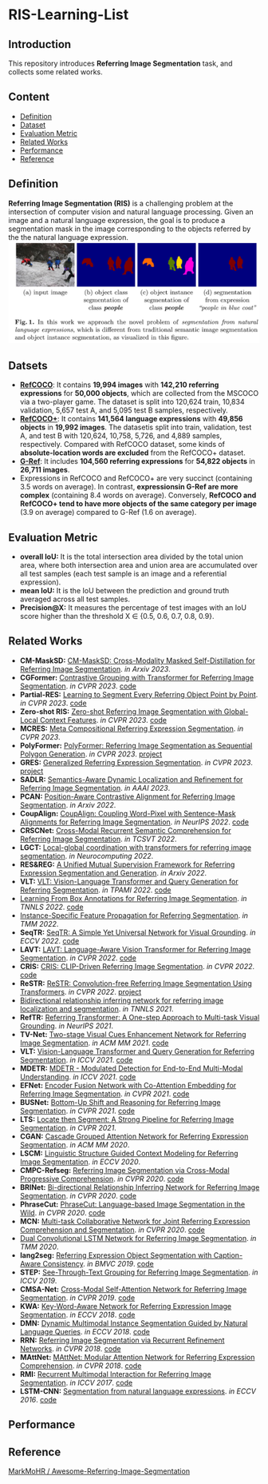 # **RIS-Learning-List**

## **Introduction**
This repository introduces **Referring Image Segmentation** task, and collects some related works.
## **Content**

- [Definition](#Definition)
- [Dataset](#Datsets)
- [Evaluation Metric](#Evaluation-Metric)
- [Related Works](#Related-Works)
- [Performance](#Performance)
- [Reference](#Reference)

## **Definition**

**Referring Image Segmentation (RIS)** is a challenging problem at the intersection of computer vision and natural language processing. Given an image and a natural language expression, the goal is to produce a segmentation mask in the image corresponding to the objects referred by the the natural language expression.
![](https://github.com/Huntersxsx/RIS-Learning-List/blob/main/img/definition.png)

## **Datsets**
- [**RefCOCO**](https://arxiv.org/pdf/1608.00272): It contains **19,994 images** with **142,210 referring expressions** for **50,000 objects**, which are collected from the MSCOCO via a two-player game. The dataset is split into 120,624 train, 10,834 validation, 5,657 test A, and 5,095 test B samples, respectively. 
- [**RefCOCO+**](https://arxiv.org/pdf/1608.00272): It contains **141,564 language expressions** with **49,856 objects** in **19,992 images**. The datasetis split into train, validation, test A, and test B with 120,624, 10,758, 5,726, and 4,889 samples, respectively. Compared with RefCOCO dataset, some kinds of **absolute-location words are excluded** from the RefCOCO+ dataset.
- [**G-Ref**](https://www.cv-foundation.org/openaccess/content_cvpr_2016/papers/Mao_Generation_and_Comprehension_CVPR_2016_paper.pdf): It includes **104,560 referring expressions** for **54,822 objects** in **26,711 images**. 
- Expressions in RefCOCO and RefCOCO+ are very succinct (containing 3.5 words on average). In contrast, **expressionsin G-Ref are more complex** (containing 8.4 words on average). Conversely, **RefCOCO and RefCOCO+ tend to have more objects of the same category per image** (3.9 on average) compared to G-Ref (1.6 on average). 

## **Evaluation Metric**
- **overall IoU:** It is the total intersection area divided by the total union area, where both intersection area and union area are accumulated over all test samples (each test sample is an image and a referential expression).
- **mean IoU:** It is the IoU between the prediction and ground truth averaged across all test samples.
- **Precision@X:** It measures the percentage of test images with an IoU score higher than the threshold X ∈ {0.5, 0.6, 0.7, 0.8, 0.9}.

## **Related Works**

- **CM-MaskSD:** [CM-MaskSD: Cross-Modality Masked Self-Distillation for Referring Image Segmentation](https://arxiv.org/pdf/2305.11481.pdf). *in Arxiv 2023*.
- **CGFormer:** [Contrastive Grouping with Transformer for Referring Image Segmentation](https://openaccess.thecvf.com/content/CVPR2023/papers/Tang_Contrastive_Grouping_With_Transformer_for_Referring_Image_Segmentation_CVPR_2023_paper.pdf). *in CVPR 2023*. [code](https://github.com/Toneyaya/CGFormer)
- **Partial-RES:** [Learning to Segment Every Referring Object Point by Point](https://openaccess.thecvf.com/content/CVPR2023/papers/Qu_Learning_To_Segment_Every_Referring_Object_Point_by_Point_CVPR_2023_paper.pdf). *in CVPR 2023*. [code](https://github.com/qumengxue/Partial-RES.git)
- **Zero-shot RIS:** [Zero-shot Referring Image Segmentation with Global-Local Context Features](https://openaccess.thecvf.com/content/CVPR2023/papers/Yu_Zero-Shot_Referring_Image_Segmentation_With_Global-Local_Context_Features_CVPR_2023_paper.pdf). *in CVPR 2023*. [code](https://github.com/Seonghoon-Yu/Zero-shot-RIS)
- **MCRES:** [Meta Compositional Referring Expression Segmentation](https://openaccess.thecvf.com/content/CVPR2023/papers/Xu_Meta_Compositional_Referring_Expression_Segmentation_CVPR_2023_paper.pdf). *in CVPR 2023*. 
- **PolyFormer:** [PolyFormer: Referring Image Segmentation as Sequential Polygon Generation](https://arxiv.org/pdf/2302.07387.pdf). *in CVPR 2023*. [project](https://polyformer.github.io/)
- **GRES:** [Generalized Referring Expression Segmentation](https://openaccess.thecvf.com/content/CVPR2023/papers/Liu_GRES_Generalized_Referring_Expression_Segmentation_CVPR_2023_paper.pdf). *in CVPR 2023*. [project](https://henghuiding.github.io/GRES)
- **SADLR:** [Semantics-Aware Dynamic Localization and Refinement for Referring Image Segmentation](https://arxiv.org/pdf/2303.06345.pdf). *in AAAI 2023*.
- **PCAN:** [Position-Aware Contrastive Alignment for Referring Image Segmentation](https://arxiv.org/pdf/2212.13419.pdf). *in Arxiv 2022*.
- **CoupAlign:** [CoupAlign: Coupling Word-Pixel with Sentence-Mask Alignments for Referring Image Segmentation](https://arxiv.org/pdf/2212.01769.pdf). *in NeurIPS 2022*. [code](https://gitee.com/mindspore/models/tree/master/research/cv/CoupAlign)
- **CRSCNet:** [Cross-Modal Recurrent Semantic Comprehension for Referring Image Segmentation](https://ieeexplore.ieee.org/abstract/document/9998537). *in TCSVT 2022*.
- **LGCT:** [Local-global coordination with transformers for referring image segmentation](https://www.sciencedirect.com/science/article/pii/S0925231222015119). *in Neurocomputing 2022*. 
- **RES&REG:** [A Unified Mutual Supervision Framework for Referring Expression Segmentation and Generation](https://arxiv.org/pdf/2211.07919.pdf). *in Arxiv 2022*.
- **VLT:** [VLT: Vision-Language Transformer and Query Generation for Referring Segmentation](https://arxiv.org/pdf/2210.15871.pdf). *in TPAMI 2022*. [code](https://github.com/henghuiding/Vision-Language-Transformer)
- [Learning From Box Annotations for Referring Image Segmentation](https://ieeexplore.ieee.org/abstract/document/9875225). *in TNNLS 2022*. [code](https://github.com/fengguang94/Weakly-Supervised-RIS)
- [Instance-Specific Feature Propagation for Referring Segmentation](https://ieeexplore.ieee.org/abstract/document/9745353). *in TMM 2022*. 
- **SeqTR:** [SeqTR: A Simple Yet Universal Network for Visual Grounding](https://arxiv.org/pdf/2203.16265.pdf). *in ECCV 2022*. [code](https://github.com/sean-zhuh/SeqTR)
- **LAVT:** [LAVT: Language-Aware Vision Transformer for Referring Image Segmentation](https://arxiv.org/abs/2112.02244). *in CVPR 2022*. [code](https://github.com/yz93/LAVT-RIS)
- **CRIS:** [CRIS: CLIP-Driven Referring Image Segmentation](https://arxiv.org/abs/2111.15174). *in CVPR 2022*. [code](https://github.com/DerrickWang005/CRIS.pytorch)
- **ReSTR:** [ReSTR: Convolution-free Referring Image Segmentation Using Transformers](https://www.microsoft.com/en-us/research/uploads/prod/2022/03/01404.pdf). *in CVPR 2022*. [project](http://cvlab.postech.ac.kr/research/restr/)
- [Bidirectional relationship inferring network for referring image localization and segmentation](https://ieeexplore.ieee.org/document/9526878). *in TNNLS 2021*. 
- **RefTR:** [Referring Transformer: A One-step Approach to Multi-task Visual Grounding](https://openreview.net/pdf?id=J64lDCrYGi). *in NeurIPS 2021*. 
- **TV-Net:** [Two-stage Visual Cues Enhancement Network for Referring Image Segmentation](https://arxiv.org/abs/2110.04435). *in ACM MM 2021*. [code](https://github.com/sxjyjay/tv-net)
- **VLT:** [Vision-Language Transformer and Query Generation for Referring Segmentation](https://arxiv.org/abs/2108.05565). *in ICCV 2021*. [code](https://github.com/henghuiding/Vision-Language-Transformer)
- **MDETR:** [MDETR - Modulated Detection for End-to-End Multi-Modal Understanding](https://arxiv.org/abs/2104.12763). *in ICCV 2021*. [code](https://github.com/ashkamath/mdetr)
- **EFNet:** [Encoder Fusion Network with Co-Attention Embedding for Referring Image Segmentation](https://openaccess.thecvf.com/content/CVPR2021/papers/Feng_Encoder_Fusion_Network_With_Co-Attention_Embedding_for_Referring_Image_Segmentation_CVPR_2021_paper.pdf). *in CVPR 2021*. [code](https://github.com/fengguang94/CEFNet)
- **BUSNet:** [Bottom-Up Shift and Reasoning for Referring Image Segmentation](https://openaccess.thecvf.com/content/CVPR2021/papers/Yang_Bottom-Up_Shift_and_Reasoning_for_Referring_Image_Segmentation_CVPR_2021_paper.pdf). *in CVPR 2021*. [code](https://github.com/incredibleXM/BUSNet)
- **LTS:** [Locate then Segment: A Strong Pipeline for Referring Image Segmentation](https://openaccess.thecvf.com/content/CVPR2021/papers/Jing_Locate_Then_Segment_A_Strong_Pipeline_for_Referring_Image_Segmentation_CVPR_2021_paper.pdf). *in CVPR 2021*. 
- **CGAN:** [Cascade Grouped Attention Network for Referring Expression Segmentation](https://dl.acm.org/doi/abs/10.1145/3394171.3414006). *in ACM MM 2020*.
- **LSCM:** [Linguistic Structure Guided Context Modeling for Referring Image Segmentation](http://colalab.org/media/paper/Linguistic_Structure_Guided_Context_Modeling_for_Referring_Image_Segmentation.pdf). *in ECCV 2020*. 
- **CMPC-Refseg:** [Referring Image Segmentation via Cross-Modal Progressive Comprehension](http://openaccess.thecvf.com/content_CVPR_2020/papers/Huang_Referring_Image_Segmentation_via_Cross-Modal_Progressive_Comprehension_CVPR_2020_paper.pdf). *in CVPR 2020*. [code](https://github.com/spyflying/CMPC-Refseg)
- **BRINet:** [Bi-directional Relationship Inferring Network for Referring Image Segmentation](http://openaccess.thecvf.com/content_CVPR_2020/papers/Hu_Bi-Directional_Relationship_Inferring_Network_for_Referring_Image_Segmentation_CVPR_2020_paper.pdf). *in CVPR 2020*. [code](https://github.com/fengguang94/CVPR2020-BRINet)
- **PhraseCut:** [PhraseCut: Language-based Image Segmentation in the Wild](https://people.cs.umass.edu/~smaji/papers/phrasecut+supp-cvpr20.pdf). *in CVPR 2020*. [code](https://github.com/ChenyunWu/PhraseCutDataset)
- **MCN:** [Multi-task Collaborative Network for Joint Referring Expression Comprehension and Segmentation](https://arxiv.org/abs/2003.08813). *in CVPR 2020*. [code](https://github.com/luogen1996/MCN)
- [Dual Convolutional LSTM Network for Referring Image Segmentation](https://arxiv.org/abs/2001.11561). *in TMM 2020*. 
- **lang2seg:** [Referring Expression Object Segmentation with Caption-Aware Consistency](https://arxiv.org/pdf/1910.04748.pdf). *in BMVC 2019*. [code](https://github.com/wenz116/lang2seg)
- **STEP:** [See-Through-Text Grouping for Referring Image Segmentation](http://openaccess.thecvf.com/content_ICCV_2019/papers/Chen_See-Through-Text_Grouping_for_Referring_Image_Segmentation_ICCV_2019_paper.pdf). *in ICCV 2019*. 
- **CMSA-Net:** [Cross-Modal Self-Attention Network for Referring Image Segmentation](https://arxiv.org/pdf/1904.04745.pdf). *in CVPR 2019*. [code](https://github.com/lwye/CMSA-Net)
- **KWA:** [Key-Word-Aware Network for Referring Expression Image Segmentation](http://openaccess.thecvf.com/content_ECCV_2018/papers/Hengcan_Shi_Key-Word-Aware_Network_for_ECCV_2018_paper.pdf). *in ECCV 2018*. [code](https://github.com/shihengcan/key-word-aware-network-pycaffe)
- **DMN:** [Dynamic Multimodal Instance Segmentation Guided by Natural Language Queries](http://openaccess.thecvf.com/content_ECCV_2018/papers/Edgar_Margffoy-Tuay_Dynamic_Multimodal_Instance_ECCV_2018_paper.pdf). *in ECCV 2018*. [code](https://github.com/BCV-Uniandes/DMS)
- **RRN:** [Referring Image Segmentation via Recurrent Refinement Networks](http://openaccess.thecvf.com/content_cvpr_2018/papers/Li_Referring_Image_Segmentation_CVPR_2018_paper.pdf). *in CVPR 2018*. [code](https://github.com/liruiyu/referseg_rrn)
- **MAttNet:** [MAttNet: Modular Attention Network for Referring Expression Comprehension](http://openaccess.thecvf.com/content_cvpr_2018/papers/Yu_MAttNet_Modular_Attention_CVPR_2018_paper.pdf). *in CVPR 2018*. [code](https://github.com/lichengunc/MAttNet)
- **RMI:** [Recurrent Multimodal Interaction for Referring Image Segmentation](http://openaccess.thecvf.com/content_ICCV_2017/papers/Liu_Recurrent_Multimodal_Interaction_ICCV_2017_paper.pdf). *in ICCV 2017*. [code](https://github.com/chenxi116/TF-phrasecut-public)
- **LSTM-CNN:** [Segmentation from natural language expressions](https://arxiv.org/pdf/1603.06180.pdf). *in ECCV 2016*. [code](https://github.com/ronghanghu/text_objseg)


## Performance


## Reference
[MarkMoHR / Awesome-Referring-Image-Segmentation](https://github.com/MarkMoHR/Awesome-Referring-Image-Segmentation)
